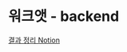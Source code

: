 # 워크앳 - backend

[결과 정리 Notion](https://oil-force-e60.notion.site/0255040b28504530a32d2778b6d77e28)
